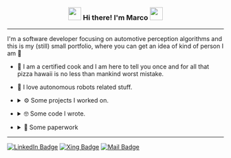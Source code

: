 <!-- Heading -->
<h3 align="center"><img src = "https://raw.githubusercontent.com/MartinHeinz/MartinHeinz/master/wave.gif" width = 30px> Hi there! I'm Marco <img src = "https://raw.githubusercontent.com/MartinHeinz/MartinHeinz/master/wave.gif" width = 30px></h3>

 <!-- About section -->

---

I'm a software developer focusing on automotive perception algorithms and this is my (still) small portfolio, where you can get an idea of kind of person I am 🙂

<!-- - 📫 [hire.marco.casagrande@outlook.com](mailto:hire.marco.casagrande@outlook.com) -->

- 🍕 I am a certified cook and I am here to tell you once and for all that pizza hawaii is no less than mankind worst mistake.

- 💓 I love autonomous robots related stuff.

- <details>
  <summary> ⚙️ Some projects I worked on. </summary>

  - <details>
    <summary> ⚙️ Relative localization estimation with LiDAR data. </summary>
    <img align="center" alt="GIF" src=".resources/relloc.gif" />
    </details>

  - <details>
    <summary> ⚙️ Autonomous robot in a maze. </summary>
    <img align="center" alt="GIF" src=".resources/robot.gif" />
  </details>
</details>

- <details>
  <summary> 🤓  Some code I wrote. </summary>

  [PolylineFitting.hpp](.resources/PolylineFitting.hpp)

  [PolylineFitting.cpp](.resources/PolylineFitting.cpp)

</details>

- <details>
  <summary>💼 Some paperwork </summary>

  -  💼 [Resume](.resources/resume.pdf)

  -  🎓 [Bachelor HAW Hamburg](.resources/bachelor.pdf)

  -  🎓 [Bachelor Award](.resources/bachelor_award.pdf.pdf)

  -  🎓 [Master  KTH Stockholm](.resources/master_kth.pdf.pdf)

  -  🎓 [Master  KTH Stockholm](.resources/master_kth.pdf.pdf)

  -  🎓 [Master  TU Berlin](.resources/master_tu_berlin.pdf.pdf)

  -  💌 [Letter of recommendation FB Services](.resources/recommendation_fb_services.pdf)

  -  💌 [Letter of recommendation Bosch](.resources/recommendation_bosch.pdf)

  -  💌 [Letter of recommendation Ibeo](.resources/recommendation_ibeo.pdf)
</details>
<!-- Conecction section -->

---

<p>
<a href="https://www.linkedin.com/in/marcocasagrande"><img src="https://img.shields.io/badge/-Marco%20Casagrande%20-blue?style=plastic&amp;labelColor=blue&amp;logo=LinkedIn&amp;link=https://www.linkedin.com/in/marcocasagrande" alt="LinkedIn Badge"></a> 
<a href="https://www.xing.com/profile/Marco_Casagrande"><img src="https://img.shields.io/badge/-Marco%20Casagrande%20-blue?style=plastic&amp;labelColor=blue&amp;logo=Xing&amp;link=https://www.xing.com/profile/Marco_Casagrande" alt="Xing Badge"></a> 
<a href="mailto:hire.marco.casagrande@outlook.com"><img src="https://img.shields.io/badge/-hire.marco.casagrande@outlook.com%20-blue?style=plastic&amp;labelColor=blue&amp;logo=gmail&amp;link=mailto:hire.marco.casagrande@outlook.com" alt="Mail Badge"></a> 
<!-- <a href="https://www.linkedin.com/in/marcocasagrande"><img src="https://img.shields.io/badge/Microsoft_Outlook-0078D4?style=for-the-badge&logo=microsoft-outlook&logoColor=white"></a>  -->
<!-- <a href="https://twitter.com/@lauragift_
/"><img src="https://img.shields.io/badge/-Gift Egwuenu-informational?style=plastic&amp;labelColor=informational&amp;logo=Twitter&amp;link=https://twitter.com/Dev_180Memes" alt="Twitter Badge"></a>
<a href="https://www.youtube.com/c/EgwuenuGift"><img src="https://img.shields.io/badge/-Gift Egwuenu-informational?style=plastic&amp;labelColor=informational&amp;logo=YouTube&amp;link=https://twitter.com/Dev_180Memes" alt="Youtube Badge"></a> -->
</p>

 <!-- Conecct section: END -->
